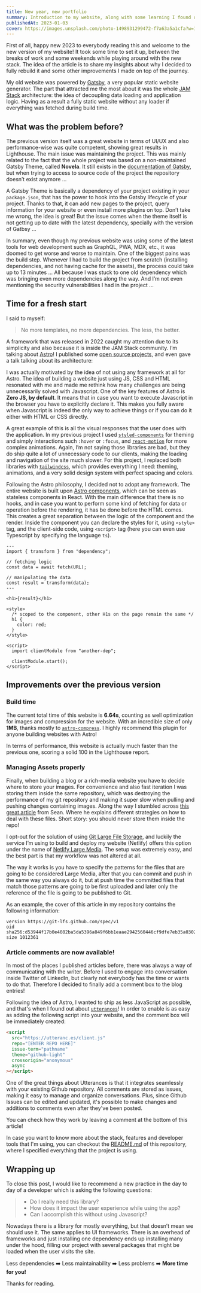 ```yaml
---
title: New year, new portfolio
summary: Introduction to my website, along with some learning I found on the process of refactoring and technical improvements.
publishedAt: 2023-01-03
cover: https://images.unsplash.com/photo-1498931299472-f7a63a5a1cfa?w=1400&h=600&fit=crop
---
```


First of all, happy new 2023 to everybody reading this and welcome to the new version of my website! It took some time to set it up, between the breaks of work and some weekends while playing around with the new stack. The idea of the article is to share my insights about why I decided to fully rebuild it and some other improvements I made on top of the journey.

My old website was powered by [Gatsby](https://www.gatsbyjs.com/), a very popular static website generator. The part that attracted me the most about it was the whole [JAM Stack](https://jamstack.org/) architecture: the idea of decoupling data loading and application logic. Having as a result a fully static website without any loader if everything was fetched during build time.

## What was the problem before?

The previous version itself was a great website in terms of UI/UX and also performance-wise was quite competent, showing great results in Lighthouse. The main issue was maintaining the project. This was mainly related to the fact that the whole project was based on a non-maintained Gatsby Theme, called **Novela**. It still exists in the [documentation of Gatsby](https://www.gatsbyjs.com/plugins/@narative/gatsby-theme-novela/), but when trying to access to source code of the project the repository doesn’t exist anymore ...

A Gatsby Theme is basically a dependency of your project existing in your `package.json`, that has the power to hook into the Gatsby lifecycle of your project. Thanks to that, it can add new pages to the project, query information for your website or even install more plugins on top. Don’t take me wrong, the idea is great! But the issue comes when the theme itself is not getting up to date with the latest dependency, specially with the version of Gatbsy ...

In summary, even though my previous website was using some of the latest tools for web development such as GraphQL, PWA, MDX, etc., it was doomed to get worse and worse to maintain. One of the biggest pains was the build step. Whenever I had to build the project from scratch (installing dependencies, and not having cache for the assets), the process could take up to 13 minutes ... All because I was stuck to one old dependency which was bringing even more dependencies along the way. And I’m not even mentioning the security vulnerabilities I had in the project ...

## Time for a fresh start

I said to myself:

> No more templates, no more dependencies. The less, the better.

A framework that was released in 2022 caught my attention due to its simplicity and also because it is inside the JAM Stack community. I’m talking about [Astro](https://astro.build/)! I published some [open source projects](https://emasuriano.com/about#projects), and even gave a talk talking about its architecture:

<lite-youtube videoid="t28NaOgwVDg" videotitle="Typescript Berlin Meetup 2022" ></lite-youtube>

I was actually motivated by the idea of not using any framework at all for Astro. The idea of building a website just using JS, CSS and HTML resonated with me and made me rethink how many challenges are being unnecessarily solved with Javascript. One of the key features of Astro is **Zero JS, by default**. It means that in case you want to execute Javascript in the browser you have to explicitly declare it. This makes you fully aware when Javascript is indeed the only way to achieve things or if you can do it either with HTML or CSS directly.

A great example of this is all the visual responses that the user does with the application. In my previous project I used [`styled-components`](https://styled-components.com/) for theming and simply interactions such `:hover` or `:focus`, and [`react-motion`](https://github.com/chenglou/react-motion) for more complex animations. Again, I’m not saying those libraries are bad, but they do ship quite a lot of unnecessary code to our clients, making the loading and navigation of the site much slower. For this project, I replaced both libraries with [`tailwindcss`](https://github.com/tailwindlabs/tailwindcss), which provides everything I need: theming, animations, and a very solid design system with perfect spacing and colors.

Following the Astro philosophy, I decided not to adopt any framework. The entire website is built upon [Astro components](https://docs.astro.build/en/core-concepts/astro-components/), which can be seen as stateless components in React. With the main difference that there is no hooks, and in case you want to perform some kind of fetching for data or operation before the rendering, it has be done before the HTML comes. This creates a great separation between the logic of the component and the render. Inside the component you can declare the styles for it, using `<style>` tag, and the client-side code, using `<script>` tag (here you can even use Typescript by specifying the language `ts`).

```astro
---
import { transform } from "dependency";

// fetching logic
const data = await fetch(URL);

// manipulating the data
const result = transform(data);
---

<h1>{result}</h1>

<style>
  /* scoped to the component, other H1s on the page remain the same */
  h1 {
    color: red;
  }
</style>

<script>
  import clientModule from "another-dep";

  clientModule.start();
</script>
```

## Improvements over the previous version

### Build time

The current total time of this website is **6.64s**, counting as well optimization for images and compression for the website. With an incredible size of only **1MB**, thanks mostly to [`astro-compress`](https://github.com/astro-community/astro-compress). I highly recommend this plugin for anyone building websites with Astro!

In terms of performance, this website is actually much faster than the previous one, scoring a solid 100 in the Lighthouse report.

### Managing Assets properly

Finally, when building a blog or a rich-media website you have to decide where to store your images. For convenience and also fast iteration I was storing them inside the same repository, which was destroying the performance of my git repository and making it super slow when pulling and pushing changes containing images. Along the way I stumbled across [this great article](https://www.seancdavis.com/posts/should-i-add-images-to-my-git-repository/) from Sean. Where he explains different strategies on how to deal with these files. Short story: you should never store them inside the repo!

I opt-out for the solution of using [Git Large File Storage](https://git-lfs.com/), and luckily the service I’m using to build and deploy my website (Netlify) offers this option under the name of [Netlify Large Media](https://www.netlify.com/products/large-media/). The setup was extremely easy, and the best part is that my workflow was not altered at all.

The way it works is you have to specify the patterns for the files that are going to be considered Large Media, after that you can commit and push in the same way you always do it, but at push time the committed files that match those patterns are going to be first uploaded and later only the reference of the file is going to be published to Git.

As an example, the cover of this article in my repository contains the following information:

```plain
version https://git-lfs.github.com/spec/v1
oid sha256:d53944f17b0e4082ba5da5396a849f6bb1eaae2942560446cf9dfe7eb35a0302
size 1012361
```

### Article comments are now available!

In most of the places I published articles before, there was always a way of communicating with the writer. Before I used to engage into conversation inside Twitter of LinkedIn, but clearly not everybody has the time or wants to do that. Therefore I decided to finally add a comment box to the blog entries!

Following the idea of Astro, I wanted to ship as less JavaScript as possible, and that's when I found out about [`utterances`](https://utteranc.es/)! In order to enable is as easy as adding the following script into your website, and the comment box will be immediately created:

```html
<script
  src="https://utteranc.es/client.js"
  repo="[ENTER REPO HERE]"
  issue-term="pathname"
  theme="github-light"
  crossorigin="anonymous"
  async
></script>
```

One of the great things about Utterances is that it integrates seamlessly with your existing Github repository. All comments are stored as issues, making it easy to manage and organize conversations. Plus, since Github Issues can be edited and updated, it's possible to make changes and additions to comments even after they've been posted.

You can check how they work by leaving a comment at the bottom of this article!

In case you want to know more about the stack, features and developer tools that I'm using, you can checkout the [README.md](https://github.com/EmaSuriano/portfolio#readme) of this repository, where I specified everything that the project is using.

## Wrapping up

To close this post, I would like to recommend a new practice in the day to day of a developer which is asking the following questions:

> - Do I really need this library?
> - How does it impact the user experience while using the app?
> - Can I accomplish this without using Javascript?

Nowadays there is a library for mostly everything, but that doesn’t mean we should use it. The same applies to UI frameworks. There is an overhead of frameworks and just installing one dependency ends up installing many under the hood, filling our project with several packages that might be loaded when the user visits the site.

Less dependencies ➡️ Less maintainability ➡️ Less problems ➡️ **More time for you!**

Thanks for reading.
